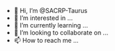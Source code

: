 - 👋 Hi, I’m @SACRP-Taurus
- 👀 I’m interested in ...
- 🌱 I’m currently learning ...
- 💞️ I’m looking to collaborate on ...
- 📫 How to reach me ...

<!---
SACRP-Taurus/SACRP-Taurus is a ✨ special ✨ repository because its `README.md` (this file) appears on your GitHub profile.
You can click the Preview link to take a look at your changes.
--->

